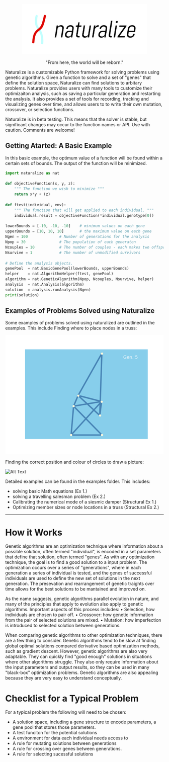 
<p align="center">
  <img src="/doc/img/logo+text.jpg" alt="drawing" width="400"/>
</p>

<p align="center">
"From here, the world will be reborn."
</p>


Naturalize is a customizable Python framework for solving problems using genetic algorithms. Given a function to solve and a set of "genes" that define the solution space, Naturalize can find solutions to arbitary problems.  Naturalize provides users with many tools to customize their optimizaiton analysis, such as saving a particular generation and restarting the analysis. It also provides a set of tools for recording, tracking and visualizing genes over time, and allows users to  to write their own mutation, crossover, or selection functions.

Naturalize is in beta testing. This means that the solver is stable, but significant changes may occur to the function names or API. Use with caution. Comments are welcome!

## Getting Atarted: A Basic Example
In this basic example, the optimum value of a function will be found within a certain sets of bounds.
The output of the function will be minimized.

```Python 
import naturalize as nat

def objectiveFunction(x, y, z):
    """ The function we wish to minimize """
    return x*y + (z)

def ftest(individual, env):
    """ The function that will get applied to each individual. """
    individual.result = objectiveFunction(*individual.genotype[0])

lowerBounds = [-10, -10, -10]    # minimum values on each gene
upperBounds = [10, 10, 10]       # the maximum value on each gene
Ngen = 100              # Number of generations for the analysis
Npop = 30               # The population of each generaton
Ncouples = 10           # The number of couples - each makes two offspring
Nsurvive = 1            # The number of unmodified survivors

# Define the analysis objects.
genePool  = nat.BasicGenePool(lowerBounds, upperBounds)
helper    = nat.AlgorithmHelper(ftest, genePool)
algorithm = nat.GeneticAlgorithm(Npop, Ncouples, Nsurvive, helper)
analysis  = nat.Analysis(algorithm)
solution  = analysis.runAnalysis(Ngen)
print(solution)


```

## Examples of Problems Solved using Naturalize
Some examples of problems solved using naturalized are outlined in the examples. This include
Finding where to place nodes in a truss:

![Alt Text](https://github.com/cslotboom/Naturalize/blob/main/doc/img/Truss%20Optimization.gif)

Finding the correct position and colour of circles to draw a picture:

![Alt Text](https://github.com/cslotboom/Naturalize/blob/main/doc/img/Full%20Analysis.gif)

Detailed examples can be found in the examples folder. This includes:
 - solving basic Math equations (Ex 1.)
 - solving a travelling salesman problem (Ex 2.)
 - Calibrating the numerical mode of a siesmic damper (Structural Ex 1.)
 - Optimizing member sizes or node locations in a truss (Structural Ex 2.)

***

# How it Works
Genetic algorithms are an optimization technique where information about a possible solution, often termed "individual", is encoded in a set parameters that define that solution, often termed "genes". As with any optimization technique, the goal is to find a good solution to a input problem. The optimization occurs over a series of "generations", where in each generation a series of individual is tested, and the genes of successful individuals are used to define the new set of solutions in the next generation. The presevation and rearrangement of genetic traights over time allows for the best solutions to be mantained and improved on.

As the name suggests, genetic algorithms parallel evolution in nature, and many of the principles that apply to evolution also apply to genetic algorithms. Important aspects of this process includes: 
	• Selection, how individuals are chosen to pair off.
	• Crossover: how genetic information from the pair of selected solutions are mixed.
	• Mutation: how imperfection is introduced to selected solution between generations. 

When comparing genetic algorithms to other optimization techniques, there are a few thing to consider. Genetic algorithms tend to be slow at finding global optimal solutions compared derivative based optimization methods, such as gradient descent. However, genetic algorithms are also very adaptable. They can quickly find "good enough" solutions in situations where other algorithms struggle. They also only require information about the input parameters and output results, so they can be used in many "black-box" optimization problems. Genetic algorithms are also appealing because they are very easy to understand conceptually.

# Checklist for a Typical Problem
For a typical problem the following will need to be chosen:
- A solution space, including a gene structure to encode parameters, a gene pool that stores those parameters.
- A test funciton for the potential solutions
- A environment for data each individual needs access to
- A rule for mutating solutions between generations
- A rule for crossing over genes between generations.
- A rule for selecting sucessful solutions
